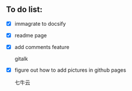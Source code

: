 ## To do list:
- [x] immagrate to docsify
- [x] readme page
- [x] add comments feature

  gitalk
- [x] figure out how to add pictures in github pages

  七牛云

